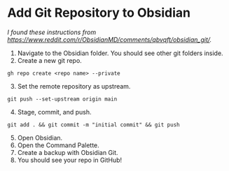 # Add Git Repository to Obsidian

*I found these instructions from https://www.reddit.com/r/ObsidianMD/comments/qbvqft/obsidian_git/.*

1. Navigate to the Obsidian folder. You should see other git folders inside.
2. Create a new git repo.
```
gh repo create <repo name> --private
```

3. Set the remote repository as upstream.
```
git push --set-upstream origin main
```

4. Stage, commit, and push.
```
git add . && git commit -m "initial commit" && git push
```

5. Open Obsidian.
6. Open the Command Palette.
7. Create a backup with Obsidian Git.
8. You should see your repo in GitHub!